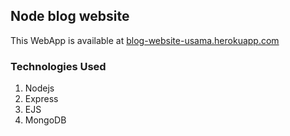 ## Node blog website 

This WebApp is available at [blog-website-usama.herokuapp.com](https://blog-website-usama.herokuapp.com)

### Technologies Used
1. Nodejs
2. Express
3. EJS
4. MongoDB